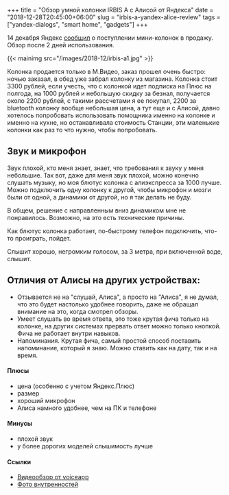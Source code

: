+++
title = "Обзор умной колонки IRBIS A c Алисой от Яндекса"
date = "2018-12-28T20:45:00+06:00"
slug = "irbis-a-yandex-alice-review"
tags = ["yandex-dialogs", "smart home", "gadgets"]
+++

14 декабря Яндекс [сообщил](https://yandex.ru/blog/company/kolonki-mladshie) о поступлении мини-колонок в продажу.
Обзор после 2 дней использования.

{{< mainimg src="/images/2018-12/irbis-a1.jpg" >}}
<!--more-->

Колонка продается только в М.Видео, заказ прошел очень быстро: ночью заказал, в обед уже забрал колонку из магазина.
Колонка стоит 3300 рублей, если учесть, что с колонкой идет подписка на Плюс на полгода, на 1000 рублей и небольшую скидку за безнал, получается около 2200 рублей, с такими рассчетами я ее покупал, 2200 за bluetooth колонку вообще небольшая цена, а тут еще и с Алисой, давно хотелось попробовать использовать помощника именно на колонке и именно на кухне, но останавливала стоимость Станции, эти маленькие колонки как раз то что нужно, чтобы попробовать.

## Звук и микрофон
Звук плохой, кто меня знает, знает, что требования к звуку у меня небольшие. Так вот, даже для меня звук плохой, можно конечно слушать музыку, но моя блютус колонка с алиэкспресса за 1000 лучше. Можно подключить одну колонку к другой, чтобы микрофон и мозги были от одной, а динамики от другой, но я так делать не буду.

В общем, решение с направленным вниз динамиком мне не понравилось. Возможно, на это есть технические причины.

Как блютус колонка работает, по-быстрому телефон подключить, что-то проиграть, пойдет.

Слышит хорошо, негромким голосом, за 3 метра, при включенной воде, слышит.



## Отличия от Алисы на других устройствах:
- Отзывается не на "слушай, Алиса", а просто на "Алиса", я не думал, что это будет настолько удобнее говорить, даже не обращал внимание на это, когда смотрел обзоры.
- Умеет слушать во время ответа, это тоже крутая фича только на колонке, на других системах прервать ответ можно только кнопкой. Фича не работает внутри навыков.
- Напоминания. Крутая фича, самый простой способ поставить напоминание, который я знаю. Можно ставить как на дату, так и на время.


#### Плюсы
- цена (особенно с учетом Яндекс.Плюс)
- размер
- хороший микрофон
- Алиса намного удобнее, чем на ПК и телефоне


#### Минусы
- плохой звук
- у более дорогих моделей слышимость лучше

#### Ссылки
- [Видеообзор от voiceapp](https://www.youtube.com/watch?v=qPGgCD6RmIU)
- [Фото внутренностей](https://photos.google.com/share/AF1QipPx826j91Y13T6pCsJ068MF7UKwsbp7GD4u6hFlT5O9TyKUAqJ7JO6lJboyMQ9q_g?key=N3VVbHpzb1FIT1JiWXduaUh2NHRDaW1kb1k2UlVn)
